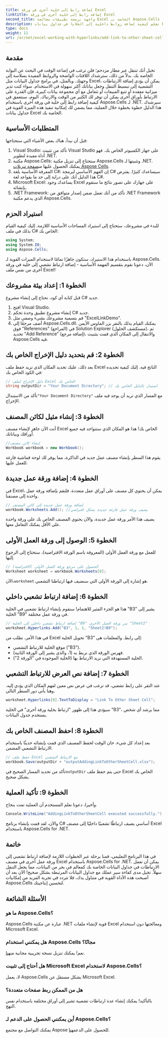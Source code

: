 ```yaml
---
title: إضافة رابط إلى خلية أخرى في ورقة Excel
linktitle: إضافة رابط إلى خلية أخرى في ورقة Excel
second_title: واجهة برمجة تطبيقات معالجة Excel الخاصة بـ Aspose.Cells .NET
description: تعلم كيفية إضافة روابط داخلية إلى الخلايا في جداول بيانات Excel باستخدام Aspose.Cells for .NET. قم بتحسين التنقل في جداول البيانات الخاصة بك بسهولة.
type: docs
weight: 11
url: /ar/net/excel-working-with-hyperlinks/add-link-to-other-sheet-cell/
---
```

## مقدمة
تخيل أنك تتنقل عبر مطار مزدحم؛ فلن ترغب في إضاعة الوقت في البحث عن البوابة الخاصة بك. بدلاً من ذلك، سترشدك اللافتات الواضحة والروابط المفيدة بسلاسة إلى وجهتك. وبالمثل، في برامج جداول البيانات مثل Excel، يمكن أن يؤدي إضافة الارتباطات التشعبية إلى تبسيط التنقل وجعل بياناتك أكثر سهولة في الاستخدام. سواء كنت تدير ميزانية معقدة أو تتبع المبيعات أو تتعامل مع أي مجموعة بيانات كبيرة، فإن القدرة على الارتباط بأوراق أخرى يمكن أن توفر لك الكثير من الوقت والارتباك. اليوم، سنتعمق في كيفية إضافة رابط إلى خلية في ورقة أخرى باستخدام Aspose.Cells لـ .NET. سيرشدك هذا الدليل خطوة بخطوة خلال العملية، مما يضمن لك إمكانية تنفيذ هذه الميزة القوية في جداول بيانات Excel الخاصة بك.
## المتطلبات الأساسية
قبل أن نبدأ، هناك بعض الأشياء التي ستحتاجها:
1. Visual Studio: تأكد من تثبيت Visual Studio على جهاز الكمبيوتر الخاص بك. فهو أداة مفيدة لتطوير .NET.
2. مكتبة Aspose.Cells: ستحتاج إلى تنزيل مكتبة Aspose.Cells وتثبيتها لـ .NET. يمكنك الحصول عليها من[صفحة تنزيلات Aspose Cells](https://releases.aspose.com/cells/net/).
3. المعرفة الأساسية بلغة C#: إن الفهم الأساسي لبرمجة C# سيساعدك كثيرًا. يفترض هذا الدليل أنك على دراية إلى حد ما بقواعد لغة C#.
4. Microsoft Excel: يساعدك وجود Excel على جهازك على تصور نتائج ما ستقوم بإنشائه.
5. .NET Framework: تأكد من أنك تعمل ضمن إصدار متوافق من .NET Framework الذي يدعم مكتبة Aspose.Cells.
## استيراد الحزم
للبدء في مشروعك، ستحتاج إلى استيراد المساحات الأساسية اللازمة. إليك كيفية القيام بذلك في ملف C# الخاص بك:
```csharp
using System;
using System.IO;
using Aspose.Cells;
```
باستخدام هذا الاستيراد، ستكون جاهزًا تمامًا لاستخدام الميزات القوية لـ Aspose.Cells. 
الآن، دعونا نقوم بتقسيم المهمة الأساسية - إضافة ارتباط تشعبي إلى خلية في ورقة أخرى من نفس ملف Excel! 
## الخطوة 1: إعداد بيئة مشروعك
قبل كتابة أي كود، نحتاج إلى إنشاء مشروع C# جديد. 
1. افتح Visual Studio.
2. إنشاء مشروع تطبيق وحدة تحكم C# جديد. 
3. قم بتسمية مشروعك بشيء وصفي مثل "ExcelLinkDemo".
4. أضف مرجعًا إلى Aspose.Cells.dll. يمكنك القيام بذلك بالنقر بزر الماوس الأيمن فوق "References" (المراجع) في Solution Explorer (مستكشف الحلول)، ثم تحديد "Add Reference" (إضافة مرجع)، والانتقال إلى المكان الذي قمت بتثبيت Aspose.Cells فيه.
## الخطوة 2: قم بتحديد دليل الإخراج الخاص بك
بعد ذلك، عليك تحديد المكان الذي تريد حفظ ملف Excel الناتج فيه. إليك كيفية تحديده في الكود الخاص بك:
```csharp
// دليل الإخراج لملف Excel الخاص بك
string outputDir = "Your Document Directory"; // استبدل بالدليل الخاص بك
```
 تأكد من الاستبدال`"Your Document Directory"` مع المسار الذي تريد أن يوجد فيه ملف الإخراج.
## الخطوة 3: إنشاء مثيل لكائن المصنف
أنت الآن جاهز لإنشاء مصنف Excel الخاص بك! هذا هو المكان الذي ستتواجد فيه جميع أوراقك وبياناتك.
```csharp
//إنشاء كائن مصنف
Workbook workbook = new Workbook();
```
يقوم هذا السطر بإنشاء مصنف عمل جديد في الذاكرة، مما يوفر لك لوحة قماشية فارغة للعمل عليها.
## الخطوة 4: إضافة ورقة عمل جديدة
في Excel، يمكن أن يحتوي كل مصنف على أوراق عمل متعددة. فلنقم بإضافة ورقة عمل واحدة إلى مصنفنا.
```csharp
// إضافة ورقة عمل جديدة إلى كائن المصنف
workbook.Worksheets.Add(); //يضيف ورقة عمل فارغة جديدة بشكل افتراضي
```
يضيف هذا الأمر ورقة عمل جديدة، والآن يحتوي المصنف الخاص بك على ورقة واحدة على الأقل يمكنك التعامل معها.
## الخطوة 5: الوصول إلى ورقة العمل الأولى
للعمل مع ورقة العمل الأولى (المعروفة باسم الورقة الافتراضية)، ستحتاج إلى الرجوع إليها.
```csharp
// الحصول على مرجع ورقة العمل الأولى (الافتراضية)
Worksheet worksheet = workbook.Worksheets[0];
```
 الآن،`worksheet` هو إشارة إلى الورقة الأولى التي سنضيف فيها ارتباطنا التشعبي.
## الخطوة 6: إضافة ارتباط تشعبي داخلي
هذا هو الجزء المثير للاهتمام! سنقوم بإنشاء ارتباط تشعبي في الخلية "B3" يشير إلى الخلية "B9" في ورقة عمل مختلفة.
```csharp
// إضافة ارتباط تشعبي داخلي إلى الخلية "B9" من ورقة العمل الأخرى "Sheet2"
worksheet.Hyperlinks.Add("B3", 1, 1, "Sheet2!B9");
```
في هذا الأمر، نطلب من Excel تحويل الخلية "B3" إلى رابط. والمعلمات هي:
- موقع الخلية للارتباط التشعبي ("B3").
- فهرس الورقة الذي نربط به (1، والذي يشير إلى الورقة الثانية).
- الخلية المستهدفة التي نريد الارتباط بها (الخلية الموجودة في "الورقة 2").
## الخطوة 7: إضافة نص العرض للارتباط التشعبي
عند النقر على رابط تشعبي، قد ترغب في عرض نص معين لفهم المكان الذي يؤدي إليه. وهنا يأتي دور السطر التالي.
```csharp
worksheet.Hyperlinks[0].TextToDisplay = "Link To Other Sheet Cell";
```
سيؤدي هذا إلى ظهور "ارتباط بخلية ورقة أخرى" في الخلية "B3"، مما يرشد أي شخص يستخدم جدول البيانات.
## الخطوة 8: احفظ المصنف الخاص بك
بعد إعداد كل شيء، حان الوقت لحفظ المصنف الذي قمت بإنشائه حديثًا باستخدام الارتباط التشعبي المضمن.
```csharp
// حفظ ملف Excel مع الارتباط التشعبي
workbook.Save(outputDir + "outputAddingLinkToOtherSheetCell.xlsx");
```
 تأكد من تحديد المسار الصحيح في`outputDir` حتى يتم حفظ ملف Excel الخاص بك بشكل صحيح.
## الخطوة 9: تأكيد العملية
وأخيرا، دعونا نعلم المستخدم أن العملية تمت بنجاح.
```csharp
Console.WriteLine("AddingLinkToOtherSheetCell executed successfully.");
```
والآن، لقد قمت بإنشاء برنامج C# أساسي يضيف ارتباطًا تشعبيًا داخليًا إلى مصنف Excel باستخدام Aspose.Cells for .NET.
## خاتمة
في هذا البرنامج التعليمي، قمنا برحلة عبر الخطوات اللازمة لإضافة ارتباط تشعبي إلى ورقة عمل أخرى في مصنف Excel باستخدام Aspose.Cells for .NET. يمكن أن تعمل الارتباطات في جداول البيانات الخاصة بك كمعالم في بحر من البيانات، مما يجعل التنقل سهلاً. تخيل مدى كفاءة سير عملك مع جداول البيانات المرتبطة بشكل صحيح! الآن بعد أن أصبحت هذه الأداة القوية في متناول يدك، فلا تتردد في تجربة المزيد من إمكانيات Aspose.Cells لتحسين إنتاجيتك.
## الأسئلة الشائعة
### ما هو Aspose.Cells؟  
Aspose.Cells عبارة عن مكتبة .NET قوية لإنشاء ملفات Excel ومعالجتها دون استخدام Microsoft Excel.
### هل يمكنني استخدام Aspose.Cells مجانًا؟  
 نعم! يمكنك تنزيل نسخة تجريبية مجانية من[هنا](https://releases.aspose.com/).
### هل أحتاج إلى تثبيت Microsoft Excel لاستخدام Aspose.Cells؟  
لا، يعمل Aspose.Cells بشكل مستقل عن Microsoft Excel.
### هل من الممكن ربط صفحات متعددة؟  
بالتأكيد! يمكنك إنشاء عدة ارتباطات تشعبية تشير إلى أوراق مختلفة باستخدام نفس النهج.
### أين يمكنني الحصول على الدعم لـ Aspose.Cells؟  
 يمكنك التواصل مع مجتمع Aspose للحصول على الدعم[هنا](https://forum.aspose.com/c/cells/9).